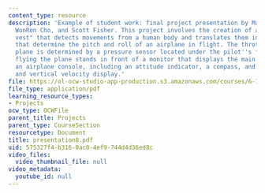 ```yaml
---
content_type: resource
description: 'Example of student work: final project presentation by Mariela Buchin,
  WonRon Cho, and Scott Fisher. This project involves the creation of a "smart flight
  vest" that detects movements from a human body and translates them into parameters
  that determine the pitch and roll of an airplane in flight. The throttle of the
  plane is determined by a pressure sensor located under the pilot''s foot. The pilot
  flying the plane stands in front of a monitor that displays the main features of
  an airplane console, including an attitude indicator, a compass, and an altitude
  and vertical velocity display.'
file: https://ol-ocw-studio-app-production.s3.amazonaws.com/courses/6-111-introductory-digital-systems-laboratory-spring-2006/575327f4b3160ac04ef9744d4d36ed8c_presentation8.pdf
file_type: application/pdf
learning_resource_types:
- Projects
ocw_type: OCWFile
parent_title: Projects
parent_type: CourseSection
resourcetype: Document
title: presentation8.pdf
uid: 575327f4-b316-0ac0-4ef9-744d4d36ed8c
video_files:
  video_thumbnail_file: null
video_metadata:
  youtube_id: null
---
```

